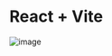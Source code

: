 # React + Vite

![image](https://github.com/user-attachments/assets/eddf11ca-617c-49c3-842c-29aedc4c0a95)
